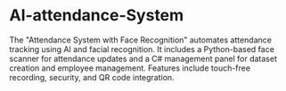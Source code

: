 # AI-attendance-System
The "Attendance System with Face Recognition" automates attendance tracking using AI and facial recognition. It includes a Python-based face scanner for attendance updates and a C# management panel for dataset creation and employee management. Features include touch-free recording, security, and QR code integration.
